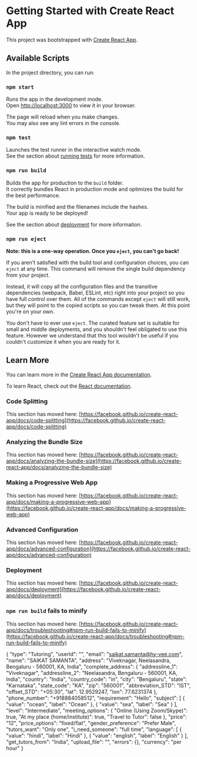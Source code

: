 # Getting Started with Create React App

This project was bootstrapped with [Create React App](https://github.com/facebook/create-react-app).

## Available Scripts

In the project directory, you can run:

### `npm start`

Runs the app in the development mode.\
Open [http://localhost:3000](http://localhost:3000) to view it in your browser.

The page will reload when you make changes.\
You may also see any lint errors in the console.

### `npm test`

Launches the test runner in the interactive watch mode.\
See the section about [running tests](https://facebook.github.io/create-react-app/docs/running-tests) for more information.

### `npm run build`

Builds the app for production to the `build` folder.\
It correctly bundles React in production mode and optimizes the build for the best performance.

The build is minified and the filenames include the hashes.\
Your app is ready to be deployed!

See the section about [deployment](https://facebook.github.io/create-react-app/docs/deployment) for more information.

### `npm run eject`

**Note: this is a one-way operation. Once you `eject`, you can't go back!**

If you aren't satisfied with the build tool and configuration choices, you can `eject` at any time. This command will remove the single build dependency from your project.

Instead, it will copy all the configuration files and the transitive dependencies (webpack, Babel, ESLint, etc) right into your project so you have full control over them. All of the commands except `eject` will still work, but they will point to the copied scripts so you can tweak them. At this point you're on your own.

You don't have to ever use `eject`. The curated feature set is suitable for small and middle deployments, and you shouldn't feel obligated to use this feature. However we understand that this tool wouldn't be useful if you couldn't customize it when you are ready for it.

## Learn More

You can learn more in the [Create React App documentation](https://facebook.github.io/create-react-app/docs/getting-started).

To learn React, check out the [React documentation](https://reactjs.org/).

### Code Splitting

This section has moved here: [https://facebook.github.io/create-react-app/docs/code-splitting](https://facebook.github.io/create-react-app/docs/code-splitting)

### Analyzing the Bundle Size

This section has moved here: [https://facebook.github.io/create-react-app/docs/analyzing-the-bundle-size](https://facebook.github.io/create-react-app/docs/analyzing-the-bundle-size)

### Making a Progressive Web App

This section has moved here: [https://facebook.github.io/create-react-app/docs/making-a-progressive-web-app](https://facebook.github.io/create-react-app/docs/making-a-progressive-web-app)

### Advanced Configuration

This section has moved here: [https://facebook.github.io/create-react-app/docs/advanced-configuration](https://facebook.github.io/create-react-app/docs/advanced-configuration)

### Deployment

This section has moved here: [https://facebook.github.io/create-react-app/docs/deployment](https://facebook.github.io/create-react-app/docs/deployment)

### `npm run build` fails to minify

This section has moved here: [https://facebook.github.io/create-react-app/docs/troubleshooting#npm-run-build-fails-to-minify](https://facebook.github.io/create-react-app/docs/troubleshooting#npm-run-build-fails-to-minify)


{
    "type": "Tutoring",
    "userId": "",
    "email": "saikat.samanta@hy-vee.com",
    "name": "SAIKAT SAMANTA",
    "address": "Viveknagar, Neelasandra, Bengaluru - 560001, KA, India",
    "complete_address": {
        "addressline_1": "Viveknagar",
        "addressline_2": "Neelasandra, Bengaluru - 560001, KA, India",
        "country": "India",
        "country_code": "in",
        "city": "Bengaluru",
        "state": "Karnataka",
        "state_code": "KA",
        "zip": "560001",
        "abbreviation_STD": "IST",
        "offset_STD": "+05:30",
        "lat": 12.9529247,
        "lon": 77.6231374
    },
    "phone_number": "+918884058512",
    "requirement": "Hello",
    "subject": [
        {
            "value": "ocean",
            "label": "Ocean"
        },
        {
            "value": "sea",
            "label": "Sea"
        }
    ],
    "level": "Intermediate",
    "meeting_options": {
        "Online (Using Zoom/Skype)": true,
        "At my place (home/institute)": true,
        "Travel to Tutor": false
    },
    "price": "12",
    "price_options": "fixed/flat",
    "gender_preference": "Prefer Male",
    "tutors_want": "Only one",
    "i_need_someone": "full time",
    "language": [
        {
            "value": "hindi",
            "label": "Hindi"
        },
        {
            "value": "english",
            "label": "English"
        }
    ],
    "get_tutors_from": "India",
    "upload_file": "",
    "errors": {},
    "currency": "per hour"
}